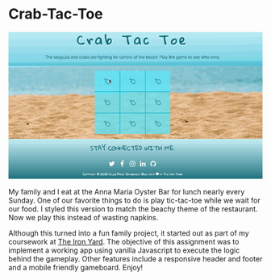 # Crab-Tac-Toe

![](./images/crab-tac-toe-01.gif)

My family and I eat at the Anna Maria Oyster Bar for lunch nearly every Sunday. One of our favorite things to do is play tic-tac-toe while we wait for our food. I styled this version to match the beachy theme of the restaurant. Now we play this instead of wasting napkins.

Although this turned into a fun family project, it started out as part of my coursework at [The Iron Yard](https://www.theironyard.com/). The objective of this assignment was to implement a working app using vanilla Javascript to execute the logic behind the gameplay. Other features include a responsive header and footer and a mobile friendly gameboard. Enjoy!
